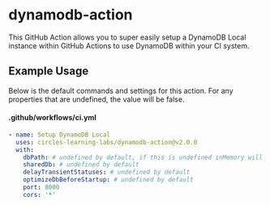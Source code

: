 # dynamodb-action

This GitHub Action allows you to super easily setup a DynamoDB Local instance within GitHub Actions to use DynamoDB within your CI system.

## Example Usage

Below is the default commands and settings for this action. For any properties that are undefined, the value will be false.

#### .github/workflows/ci.yml

```yml
- name: Setup DynamoDB Local
  uses: circles-learning-labs/dynamodb-action@v2.0.0
  with:
    dbPath: # undefined by default, if this is undefined inMemory will be used
    sharedDb: # undefined by default
    delayTransientStatuses: # undefined by default
    optimizeDbBeforeStartup: # undefined by default
    port: 8000
    cors: '*'
```
